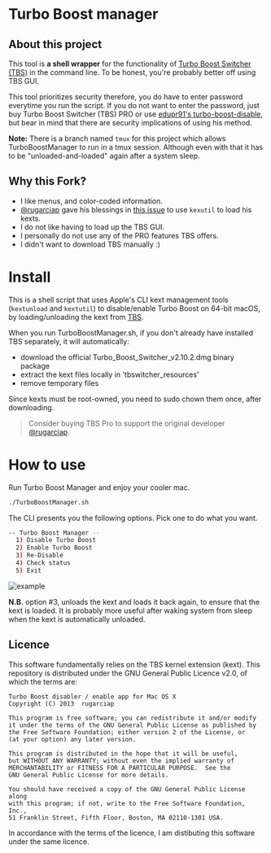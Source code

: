 # Turbo Boost manager

## About this project

This tool is **a shell wrapper** for the functionality of [Turbo Boost Switcher (TBS)](https://github.com/rugarciap/Turbo-Boost-Switcher) in the command line. To be honest, you're probably better off using TBS GUI. 

This tool prioritizes security therefore, you do have to enter password everytime you run the script. If you do not want to enter the password, just buy Turbo Boost Switcher (TBS) PRO or use [edupr91's turbo-boost-disable](https://github.com/edupr91/turbo-boost-disable), but bear in mind that there are security implications of using his method.

**Note:** There is a branch named `tmux` for this project which allows TurboBoostManager to run in a tmux session. Although even with that it has to be "unloaded-and-loaded" again after a system sleep.

## Why this Fork?

+ I like menus, and color-coded information.
+ [@rugarciap](https://github.com/rugarciap) gave his blessings in [this issue](https://github.com/rugarciap/Turbo-Boost-Switcher/issues/115) to use `kexutil` to load his kexts.
+ I do not like having to load up the TBS GUI.
+ I personally do not use any of the PRO features TBS offers.
+ I didn't want to download TBS manually :)

# Install

This is a shell script that uses Apple's CLI kext management tools (`kextunload` and `kextutil`) to disable/enable Turbo Boost on 64-bit macOS, by loading/unloading the kext from [TBS](https://github.com/rugarciap/Turbo-Boost-Switcher).

When you run TurboBoostManager.sh, if you don't already have installed TBS separately, it will automatically:
- download the official Turbo_Boost_Switcher_v2.10.2.dmg binary package
- extract the kext files locally in 'tbswitcher_resources'
- remove temporary files

Since kexts must be root-owned, you need to sudo chown them once, after downloading.

> Consider buying TBS Pro to support the original developer  [@rugarciap](https://github.com/rugarciap).

# How to use

Run Turbo Boost Manager and enjoy your cooler mac.

  ```sh
  ./TurboBoostManager.sh
  ```
  The CLI presents you the following options. Pick one to do what you want.

  ```sh
 -- Turbo Boost Manager --
	1) Disable Turbo Boost
	2) Enable Turbo Boost
	3) Re-Disable
	4) Check status
	5) Exit
  ```
  
  ![example](assets/example.png)
  
  **N.B.** option #3, unloads the kext and loads it back again, to ensure that the kext is loaded. It is probably more useful after waking system from sleep when the kext is automatically unloaded.

## Licence
This software fundamentally relies on the TBS kernel extension (kext).
This repository is distributed under the GNU General Public Licence v2.0, of which the terms are:

```
Turbo Boost disabler / enable app for Mac OS X
Copyright (C) 2013  rugarciap

This program is free software; you can redistribute it and/or modify
it under the terms of the GNU General Public License as published by
the Free Software Foundation; either version 2 of the License, or
(at your option) any later version.

This program is distributed in the hope that it will be useful,
but WITHOUT ANY WARRANTY; without even the implied warranty of
MERCHANTABILITY or FITNESS FOR A PARTICULAR PURPOSE.  See the
GNU General Public License for more details.

You should have received a copy of the GNU General Public License along
with this program; if not, write to the Free Software Foundation, Inc.,
51 Franklin Street, Fifth Floor, Boston, MA 02110-1301 USA.
```

In accordance with the terms of the licence, I am distibuting this software under the same licence.
